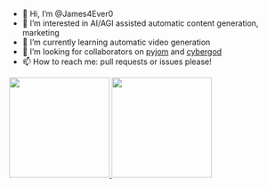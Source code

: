 - 👋 Hi, I’m @James4Ever0
- 👀 I’m interested in AI/AGI assisted automatic content generation, marketing
- 🌱 I’m currently learning automatic video generation
- 💞️ I’m looking for collaborators on [pyjom](https://github.com/James4Ever0/pyjom) and [cybergod](https://github.com/James4Ever0/agi_computer_control)
- 📫 How to reach me: pull requests or issues please!

<p align="left">
<a href="https://github.com/james4ever0">
  <img height="180em" src="https://github-readme-stats-eight-theta.vercel.app/api/top-langs/?username=james4ever0&layout=compact&langs_count=14&theme=algolia&hide=html,css,javascript,java,c,ejs"/>
  <img height="180em" src="https://github-readme-stats-eight-theta.vercel.app/api?username=james4ever0&show_icons=true&theme=algolia&include_all_commits=true&count_private=true"/>
</a>
</p>

<!---
James4Ever0/James4Ever0 is a ✨ special ✨ repository because its `README.md` (this file) appears on your GitHub profile.
You can click the Preview link to take a look at your changes.
--->
